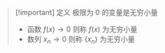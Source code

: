 

> [!important] 定义
> 极限为 0 的变量是无穷小量
> - 函数 $f(x)\rightarrow 0$ 则称 $f(x)$ 为无穷小量
> - 数列 $x_n \rightarrow 0$ 则称 $\{x_n\}$ 为无穷小量


